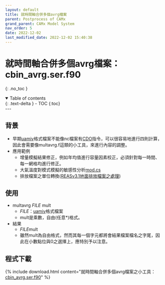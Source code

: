```yaml
---
layout: default
title: 就時間軸合併多個avrg檔案
parent: Postprocess of CAMx
grand_parent: CAMx Model System
nav_order: 5
date: 2022-12-02
last_modified_date: 2022-12-02 15:40:38
---
```


# 就時間軸合併多個avrg檔案：cbin_avrg.ser.f90

{: .no_toc }

<details open markdown="block">
  <summary>
    Table of contents
  </summary>
  {: .text-delta }
- TOC
{:toc}
</details>
---

## 背景

- 早期[uamiv][uamiv]格式檔案不能像nc檔案有[CDO][CDO]指令，可以很容易地進行四則計算，因此會需要像multavrg.f這類的小工具，來進行內容的調整。
- 應用範例
  - 增量模擬結果修正，例如年均值進行容量因素校正，必須針對每一時間、每一網格均進行修正。
  - 大氣溫度對模式模擬的敏感性分析[mod.cs](https://sinotec2.github.io/Focus-on-Air-Quality/CAMx/met/1.3met_mod/)
  - 排放檔案之單位轉換([REASv3.1地面排放檔案之處理](https://sinotec2.github.io/Focus-on-Air-Quality/CAMx/emis/4.3REASgrnd/#轉換為m3nc檔案))

## 使用

- multavrg *FILE* mult
  - *FILE*：[uamiv][uamiv]格式檔案
  - mult是乘數，自由(任意*)格式。
- 結果
  - *FILE*mult
  - 雖然mult為自由格式，然而其每一個字元都將會結果檔案檔名之字尾，因此在小數點位與0之選擇上，應特別予以注意。

## 程式下載

{% include download.html content="就時間軸合併多個avrg檔案之小工具：[cbin_avrg.ser.f90](https://github.com/sinotec2/Focus-on-Air-Quality/blob/main/CAMx/PostProcess/cbin_avrg.ser.f90)" %}

[uamiv]: <https://github.com/sinotec2/camxruns/wiki/CAMx(UAM)的檔案格式> "CAMx所有二進制 I / O文件的格式，乃是遵循早期UAM(城市空氣流域模型EPA，1990年）建立的慣例。 該二進制文件包含4筆不隨時間改變的表頭記錄，其後則為時間序列的數據記錄。詳見CAMx(UAM)的檔案格式"
[CDO]: <https://code.mpimet.mpg.de/projects/cdo/embedded/cdo.pdf#subsection.2.7.1> "Climate Data Operator,  EXPR - Evaluate expressions"

